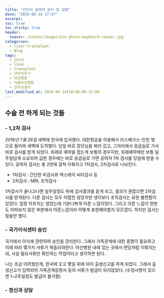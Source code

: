 ```yaml
---
title: "간이식 공여자 검사 및 입원"
date: "2019-09-14 17:57"
excerpt:
toc: true
toc_sticky: true
header:
  teaser: /assets/images/bio-photo-keyboard-teaser.jpg
categories:
  - liver-transplant
  - Blog
tags:
  - 간이식
  - liver
  - transplant
  - 간이식후기
  - 아산병원
  - 서울아산병원
  - 간이식센터
last_modified_at: 2019-09-14T18:00:00-15:00
---
```


## 수술 전 하게 되는 것들
### - 1,2차 검사
_2019년 7월 26일_ 새벽에 한국에 입국했다. 대한항공을 이용해서 라스베가스-인천 행 으로 들어와 새벽에 도착했다. 당일 바로 장모님을 뵈러 갔고, 그자리에서 응급실로 가서 바로 검사를 받게 되었다. 외래로 예약을 잡는게 보통의 경우지만, 외래예약에만 보통 일주일넘게 소요되어 급한 경우에는 바로 응급실로 가면 공여자 1차 검사를 당일에 받을 수 있다. 공여자 검사는 총 2번에 걸쳐 이뤄지고 1차검사, 2차검사로 나눠진다.
- 1차검사 : 간단한 피검사와 엑스레이 씨티검사 등
- 2차검사 : MRI, 조직검사

1차검사가 끝나고나면 일주일정도 뒤에 검사결과를 듣게 되고, 결과가 괜찮으면 2차검사를 받게된다. 다른 검사는 모두 어렵진 않았지만 생각보다 조직검사는 묘한 불편함이 있었다. 엄청 아프지는 않았는데 기분나쁘게 아픈 느낌이었다. 그리고 아픈 느낌이 한번도 아파보지 않은 부분에서 아픈느낌이라 어떻게 표현해야할지 모르겠다. 하지만 검사는 참을만 했다.

### - 국가이식센터 승인
국가에서 이식에 관련하여 승인을 관리한다. 그래서 가족관계에 대한 증명이 필요하고 이에 따라 몇가지 서류가 제출되야한다. 아산병원 내에 있는 곳에서 면담처럼 이뤄지는데, 사실 필요서류만 확인하는 작업이라고 생각하면 된다.

나는 조금 어려웠던게, 한국에 오고 몇일 뒤에 아이 출생신고를 하게 되었다. 그래서 출생신고가 입력되어 가족관계등명서 등의 서류가 발급이 되지않았다. (수정사항이 있으면 1~2주일정도 발급이 불가함)

### - 정신과 상담
